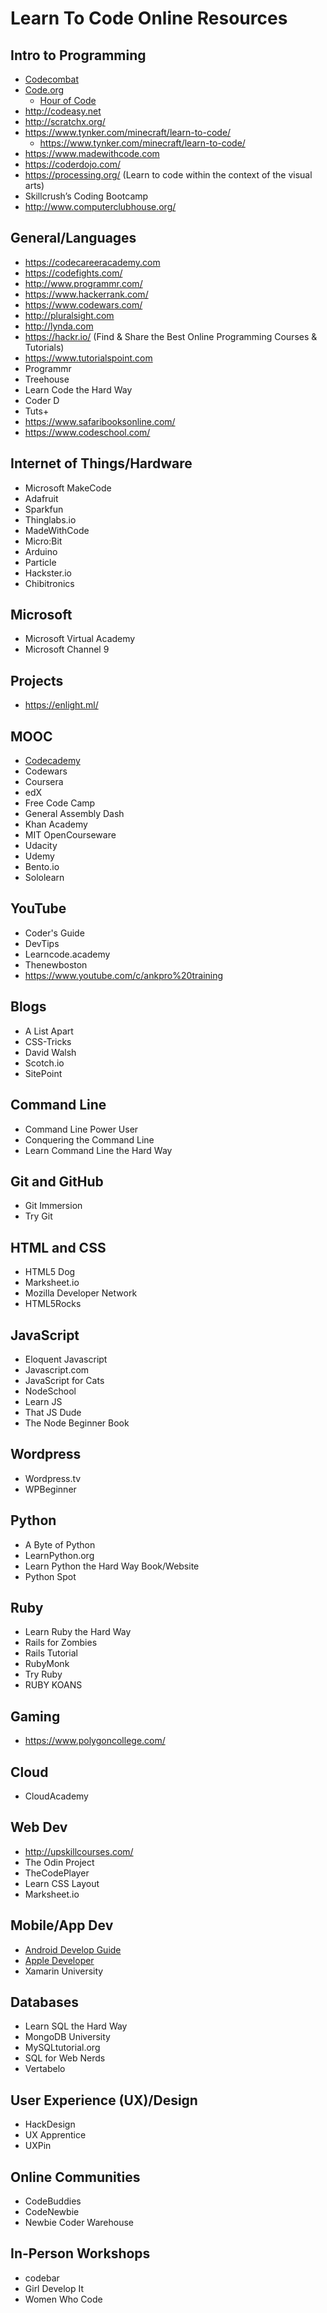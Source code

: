 # Learn To Code Online Resources

## Intro to Programming
- [Codecombat](https://codecombat.com/)
- [Code.org](https://studio.code.org/courses)
  - [Hour of Code](https://code.org/hourofcode/overview)
- http://codeasy.net
- http://scratchx.org/
- https://www.tynker.com/minecraft/learn-to-code/
  - https://www.tynker.com/minecraft/learn-to-code/
- https://www.madewithcode.com 
- https://coderdojo.com/
- https://processing.org/  (Learn to code within the context of the visual arts)
- Skillcrush’s Coding Bootcamp
- http://www.computerclubhouse.org/

## General/Languages
- https://codecareeracademy.com
- https://codefights.com/
- http://www.programmr.com/
- https://www.hackerrank.com/
- https://www.codewars.com/
- http://pluralsight.com
- http://lynda.com
- https://hackr.io/ (Find & Share the Best Online Programming Courses & Tutorials)
- https://www.tutorialspoint.com
- Programmr
- Treehouse
- Learn Code the Hard Way
- Coder D
- Tuts+
- https://www.safaribooksonline.com/
- https://www.codeschool.com/

## Internet of Things/Hardware
- Microsoft MakeCode
- Adafruit
- Sparkfun
- Thinglabs.io
- MadeWithCode
- Micro:Bit
- Arduino
- Particle
- Hackster.io
- Chibitronics

## Microsoft
- Microsoft Virtual Academy
- Microsoft Channel 9
  
## Projects
- https://enlight.ml/
 
## MOOC
- [Codecademy](http://www.codecademy.com/)
- Codewars
- Coursera
- edX
- Free Code Camp
- General Assembly Dash
- Khan Academy
- MIT OpenCourseware
- Udacity
- Udemy
- Bento.io
- Sololearn

## YouTube
- Coder's Guide
- DevTips
- Learncode.academy
- Thenewboston
- https://www.youtube.com/c/ankpro%20training
 
## Blogs
- A List Apart
- CSS-Tricks
- David Walsh
- Scotch.io
- SitePoint
 
## Command Line
- Command Line Power User
- Conquering the Command Line
- Learn Command Line the Hard Way
 
## Git and GitHub
- Git Immersion
- Try Git
 
## HTML and CSS
- HTML5 Dog
- Marksheet.io
- Mozilla Developer Network
- HTML5Rocks
 
## JavaScript
- Eloquent Javascript
- Javascript.com
- JavaScript for Cats
- NodeSchool
- Learn JS
- That JS Dude
- The Node Beginner Book
 
## Wordpress
- Wordpress.tv
- WPBeginner
 
## Python
- A Byte of Python
- LearnPython.org
- Learn Python the Hard Way Book/Website
- Python Spot
 
## Ruby
- Learn Ruby the Hard Way
- Rails for Zombies
- Rails Tutorial
- RubyMonk
- Try Ruby
- RUBY KOANS
 
## Gaming
- https://www.polygoncollege.com/
 
## Cloud
- CloudAcademy
 
## Web Dev
- http://upskillcourses.com/
- The Odin Project
- TheCodePlayer
- Learn CSS Layout
- Marksheet.io

## Mobile/App Dev
- [Android Develop Guide](https://developer.android.com/training/index.html)
- [Apple Developer](https://developer.apple.com/)
- Xamarin University

## Databases
- Learn SQL the Hard Way
- MongoDB University
- MySQLtutorial.org
- SQL for Web Nerds
- Vertabelo

## User Experience (UX)/Design
- HackDesign
- UX Apprentice
- UXPin

## Online Communities
- CodeBuddies
- CodeNewbie
- Newbie Coder Warehouse

## In-Person Workshops
- codebar
- Girl Develop It
- Women Who Code